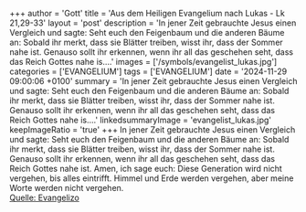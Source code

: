 +++
author = 'Gott'
title = 'Aus dem Heiligen Evangelium nach Lukas - Lk 21,29-33'
layout = 'post'
description = 'In jener Zeit gebrauchte Jesus einen Vergleich und sagte: Seht euch den Feigenbaum und die anderen Bäume an: Sobald ihr merkt, dass sie Blätter treiben, wisst ihr, dass der Sommer nahe ist. Genauso sollt ihr erkennen, wenn ihr all das geschehen seht, dass das Reich Gottes nahe is....'
images = ['/symbols/evangelist_lukas.jpg']
categories = ['EVANGELIUM']
tags = ['EVANGELIUM']
date = '2024-11-29 09:00:06 +0100'
summary = 'In jener Zeit gebrauchte Jesus einen Vergleich und sagte: Seht euch den Feigenbaum und die anderen Bäume an: Sobald ihr merkt, dass sie Blätter treiben, wisst ihr, dass der Sommer nahe ist. Genauso sollt ihr erkennen, wenn ihr all das geschehen seht, dass das Reich Gottes nahe is....'
linkedsummaryImage = 'evangelist_lukas.jpg'
keepImageRatio = 'true'
+++
In jener Zeit gebrauchte Jesus einen Vergleich und sagte: Seht euch den Feigenbaum und die anderen Bäume an:
Sobald ihr merkt, dass sie Blätter treiben, wisst ihr, dass der Sommer nahe ist.
Genauso sollt ihr erkennen, wenn ihr all das geschehen seht, dass das Reich Gottes nahe ist.<!--more-->
Amen, ich sage euch: Diese Generation wird nicht vergehen, bis alles eintrifft.
Himmel und Erde werden vergehen, aber meine Worte werden nicht vergehen.<br> [Quelle: Evangelizo](https://evangeliumtagfuertag.org/DE/gospel)